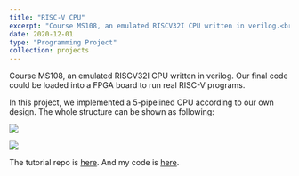 ```yaml
---
title: "RISC-V CPU"
excerpt: "Course MS108, an emulated RISCV32I CPU written in verilog.<br/><img src='https://user-images.githubusercontent.com/53085155/191782299-1bdb1309-1f78-4d2c-a303-60b4611c00ad.png' width='60%'>"
date: 2020-12-01
type: "Programming Project"
collection: projects
---
```


Course MS108, an emulated RISCV32I CPU written in verilog. Our final code could be loaded into a FPGA board to run real RISC-V programs.

In this project, we implemented a 5-pipelined CPU according to our own design. The whole structure can be shown as following:

![](https://user-images.githubusercontent.com/53085155/191782299-1bdb1309-1f78-4d2c-a303-60b4611c00ad.png)

![](https://user-images.githubusercontent.com/53085155/191782450-e06c2f06-aedf-4b64-b64e-4f7769fda898.png)

The tutorial repo is [here](https://github.com/ACMClassCourses/RISCV-CPU). 
And my code is [here](https://github.com/aik2mlj/RISC-V-CPU).

